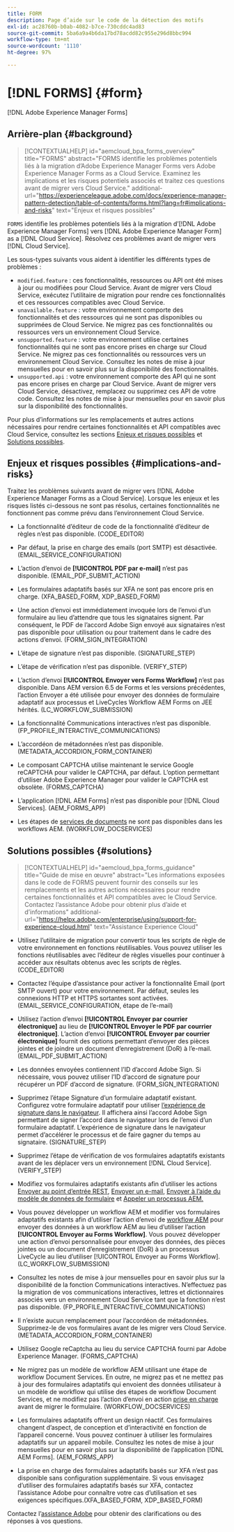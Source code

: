 ```yaml
---
title: FORM
description: Page d’aide sur le code de la détection des motifs
exl-id: ac28760b-b0ab-4082-b7ce-730cddc4ad83
source-git-commit: 5ba6a9a4b6da17bd78acdd82c955e296d8bbc994
workflow-type: tm+mt
source-wordcount: '1110'
ht-degree: 97%

---
```


# [!DNL FORMS] {#form}

[!DNL Adobe Experience Manager Forms]

## Arrière-plan {#background}

>[!CONTEXTUALHELP]
>id="aemcloud_bpa_forms_overview"
>title="FORMS"
>abstract="FORMS identifie les problèmes potentiels liés à la migration d’Adobe Experience Manager Forms vers Adobe Experience Manager Forms as a Cloud Service. Examinez les implications et les risques potentiels associés et traitez ces questions avant de migrer vers Cloud Service."
>additional-url="https://experienceleague.adobe.com/docs/experience-manager-pattern-detection/table-of-contents/forms.html?lang=fr#implications-and-risks" text="Enjeux et risques possibles"

`FORMS` identifie les problèmes potentiels liés à la migration d’[!DNL Adobe Experience Manager Forms] vers [!DNL Adobe Experience Manager Form] as a [!DNL Cloud Service]. Résolvez ces problèmes avant de migrer vers [!DNL Cloud Service].

Les sous-types suivants vous aident à identifier les différents types de problèmes :

* `modified.feature` : ces fonctionnalités, ressources ou API ont été mises à jour ou modifiées pour Cloud Service. Avant de migrer vers Cloud Service, exécutez l’utilitaire de migration pour rendre ces fonctionnalités et ces ressources compatibles avec Cloud Service.
* `unavailable.feature` : votre environnement comporte des fonctionnalités et des ressources qui ne sont pas disponibles ou supprimées de Cloud Service. Ne migrez pas ces fonctionnalités ou ressources vers un environnement Cloud Service.
* `unsupported.feature` : votre environnement utilise certaines fonctionnalités qui ne sont pas encore prises en charge sur Cloud Service. Ne migrez pas ces fonctionnalités ou ressources vers un environnement Cloud Service. Consultez les notes de mise à jour mensuelles pour en savoir plus sur la disponibilité des fonctionnalités.
* `unsupported.api` : votre environnement comporte des API qui ne sont pas encore prises en charge par Cloud Service. Avant de migrer vers Cloud Service, désactivez, remplacez ou supprimez ces API de votre code. Consultez les notes de mise à jour mensuelles pour en savoir plus sur la disponibilité des fonctionnalités.

Pour plus d’informations sur les remplacements et autres actions nécessaires pour rendre certaines fonctionnalités et API compatibles avec Cloud Service, consultez les sections [Enjeux et risques possibles](#implications-and-risks) et [Solutions possibles](#solutions).

## Enjeux et risques possibles {#implications-and-risks}

Traitez les problèmes suivants avant de migrer vers [!DNL Adobe Experience Manager Forms as a Cloud Service]. Lorsque les enjeux et les risques listés ci-dessous ne sont pas résolus, certaines fonctionnalités ne fonctionnent pas comme prévu dans l’environnement Cloud Service.

* La fonctionnalité d’éditeur de code de la fonctionnalité d’éditeur de règles n’est pas disponible. (CODE_EDITOR)

* Par défaut, la prise en charge des emails (port SMTP) est désactivée. (EMAIL_SERVICE_CONFIGURATION)

* L’action d’envoi de **[!UICONTROL PDF par e-mail]** n’est pas disponible. (EMAIL_PDF_SUBMIT_ACTION)

* Les formulaires adaptatifs basés sur XFA ne sont pas encore pris en charge. (XFA_BASED_FORM, XDP_BASED_FORM)

* Une action d’envoi est immédiatement invoquée lors de l’envoi d’un formulaire au lieu d’attendre que tous les signataires signent. Par conséquent, le PDF de l’accord Adobe Sign envoyé aux signataires n’est pas disponible pour utilisation ou pour traitement dans le cadre des actions d’envoi. (FORM_SIGN_INTEGRATION)

* L’étape de signature n’est pas disponible. (SIGNATURE_STEP)

* L’étape de vérification n’est pas disponible. (VERIFY_STEP)

* L’action d’envoi **[!UICONTROL Envoyer vers Forms Workflow]** n’est pas disponible. Dans AEM version 6.5 de Forms et les versions précédentes, l’action Envoyer a été utilisée pour envoyer des données de formulaire adaptatif aux processus et LiveCycles Workflow AEM Forms on JEE hérités. (LC_WORKFLOW_SUBMISSION)

* La fonctionnalité Communications interactives n’est pas disponible.  (FP_PROFILE_INTERACTIVE_COMMUNICATIONS)

* L’accordéon de métadonnées n’est pas disponible. (METADATA_ACCORDION_FORM_CONTAINER)

* Le composant CAPTCHA utilise maintenant le service Google reCAPTCHA pour valider le CAPTCHA, par défaut. L’option permettant d’utiliser Adobe Experience Manager pour valider le CAPTCHA est obsolète. (FORMS_CAPTCHA)

* L’application [!DNL AEM Forms] n’est pas disponible pour [!DNL Cloud Services]. (AEM_FORMS_APP)

* Les étapes de [services de documents](https://experienceleague.adobe.com/docs/experience-manager-65/forms/install-aem-forms/osgi-installation/install-configure-document-services.html?lang=fr#deployment-topology) ne sont pas disponibles dans les workflows AEM. (WORKFLOW_DOCSERVICES)

## Solutions possibles {#solutions}

>[!CONTEXTUALHELP]
>id="aemcloud_bpa_forms_guidance"
>title="Guide de mise en œuvre"
>abstract="Les informations exposées dans le code de FORMS peuvent fournir des conseils sur les remplacements et les autres actions nécessaires pour rendre certaines fonctionnalités et API compatibles avec le Cloud Service. Contactez l’assistance Adobe pour obtenir plus d’aide et d’informations"
>additional-url="https://helpx.adobe.com/enterprise/using/support-for-experience-cloud.html" text="Assistance Experience Cloud"

* Utilisez l’utilitaire de migration pour convertir tous les scripts de règle de votre environnement en fonctions réutilisables. Vous pouvez utiliser les fonctions réutilisables avec l’éditeur de règles visuelles pour continuer à accéder aux résultats obtenus avec les scripts de règles. (CODE_EDITOR)

* Contactez l’équipe d’assistance pour activer la fonctionnalité Email (port SMTP ouvert) pour votre environnement. Par défaut, seules les connexions HTTP et HTTPS sortantes sont activées. (EMAIL_SERVICE_CONFIGURATION, étape de l’e-mail)

* Utilisez l’action d’envoi **[!UICONTROL Envoyer par courrier électronique]** au lieu de **[!UICONTROL Envoyer le PDF par courrier électronique]**. L’action d’envoi **[!UICONTROL Envoyer par courrier électronique]** fournit des options permettant d’envoyer des pièces jointes et de joindre un document d’enregistrement (DoR) à l’e-mail. (EMAIL_PDF_SUBMIT_ACTION)

* Les données envoyées contiennent l’ID d’accord Adobe Sign. Si nécessaire, vous pouvez utiliser l’ID d’accord de signature pour récupérer un PDF d’accord de signature.  (FORM_SIGN_INTEGRATION)

* Supprimez l’étape Signature d’un formulaire adaptatif existant. Configurez votre formulaire adaptatif pour utiliser [l’expérience de signature dans le navigateur](https://medium.com/adobetech/using-adobe-sign-to-e-sign-an-adaptive-form-heres-the-best-way-to-do-it-dc3e15f9b684). Il affichera ainsi l’accord Adobe Sign permettant de signer l’accord dans le navigateur lors de l’envoi d’un formulaire adaptatif. L’expérience de signature dans le navigateur permet d’accélérer le processus et de faire gagner du temps au signataire. (SIGNATURE_STEP)

* Supprimez l’étape de vérification de vos formulaires adaptatifs existants avant de les déplacer vers un environnement [!DNL Cloud Service]. (VERIFY_STEP)

* Modifiez vos formulaires adaptatifs existants afin d’utiliser les actions [Envoyer au point d’entrée REST](https://experienceleague.adobe.com/docs/experience-manager-forms-cloud-service/forms/create-an-adaptive-form/configure-submit-actions-and-metadata-submission/configuring-submit-actions.html?lang=fr#submit-to-rest-endpoint), [Envoyer un e-mail](https://experienceleague.adobe.com/docs/experience-manager-forms-cloud-service/forms/create-an-adaptive-form/configure-submit-actions-and-metadata-submission/configuring-submit-actions.html?lang=fr#send-email), [Envoyer à l’aide du modèle de données de formulaire](https://experienceleague.adobe.com/docs/experience-manager-forms-cloud-service/forms/create-an-adaptive-form/configure-submit-actions-and-metadata-submission/configuring-submit-actions.html?lang=fr#submit-using-form-data-model) et [Appeler un processus AEM.](https://experienceleague.adobe.com/docs/experience-manager-forms-cloud-service/forms/create-an-adaptive-form/configure-submit-actions-and-metadata-submission/configuring-submit-actions.html?lang=fr#invoke-an-aem-workflow)

* Vous pouvez développer un workflow AEM et modifier vos formulaires adaptatifs existants afin d’utiliser l’action d’envoi de [workflow AEM](https://experienceleague.adobe.com/docs/experience-manager-forms-cloud-service/forms/create-an-adaptive-form/configure-submit-actions-and-metadata-submission/configuring-submit-actions.html#invoke-an-aem-workflow) pour envoyer des données à un workflow AEM au lieu d’utiliser l’action **[!UICONTROL Envoyer au Forms Workflow]**. Vous pouvez développer une action d’envoi personnalisée pour envoyer des données, des pièces jointes ou un document d’enregistrement (DoR) à un processus LiveCycle au lieu d’utiliser [!UICONTROL Envoyer au Forms Workflow]. (LC_WORKFLOW_SUBMISSION)

* Consultez les notes de mise à jour mensuelles pour en savoir plus sur la disponibilité de la fonction Communications interactives. N’effectuez pas la migration de vos communications interactives, lettres et dictionnaires associés vers un environnement Cloud Service tant que la fonction n’est pas disponible. (FP_PROFILE_INTERACTIVE_COMMUNICATIONS)

* Il n’existe aucun remplacement pour l’accordéon de métadonnées. Supprimez-le de vos formulaires avant de les migrer vers Cloud Service. (METADATA_ACCORDION_FORM_CONTAINER)

* Utilisez Google reCaptcha au lieu du service CAPTCHA fourni par Adobe Experience Manager. (FORMS_CAPTCHA)

* Ne migrez pas un modèle de workflow AEM utilisant une étape de workflow Document Services. En outre, ne migrez pas et ne mettez pas à jour des formulaires adaptatifs qui envoient des données utilisateur à un modèle de workflow qui utilise des étapes de workflow Document Services, et ne modifiez pas l’action d’envoi en action [prise en charge](https://experienceleague.adobe.com/docs/experience-manager-forms-cloud-service/forms/create-an-adaptive-form/configure-submit-actions-and-metadata-submission/configuring-submit-actions.html?lang=fr) avant de migrer le formulaire. (WORKFLOW_DOCSERVICES)

* Les formulaires adaptatifs offrent un design réactif. Ces formulaires changent d’aspect, de conception et d’interactivité en fonction de l’appareil concerné. Vous pouvez continuer à utiliser les formulaires adaptatifs sur un appareil mobile. Consultez les notes de mise à jour mensuelles pour en savoir plus sur la disponibilité de l’application [!DNL AEM Forms]. (AEM_FORMS_APP)

* La prise en charge des formulaires adaptatifs basés sur XFA n’est pas disponible sans configuration supplémentaire. Si vous envisagez d’utiliser des formulaires adaptatifs basés sur XFA, contactez l’assistance Adobe pour connaître votre cas d’utilisation et ses exigences spécifiques.(XFA_BASED_FORM, XDP_BASED_FORM)

Contactez l’[assistance Adobe](https://helpx.adobe.com/fr/enterprise/using/support-for-experience-cloud.html) pour obtenir des clarifications ou des réponses à vos questions.
